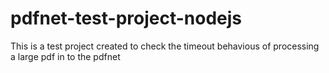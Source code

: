 # pdfnet-test-project-nodejs
This is a test project created to check the timeout behavious of processing a large pdf in to the pdfnet
